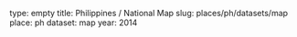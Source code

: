 type: empty
title: Philippines / National Map
slug: places/ph/datasets/map
place: ph
dataset: map
year: 2014
